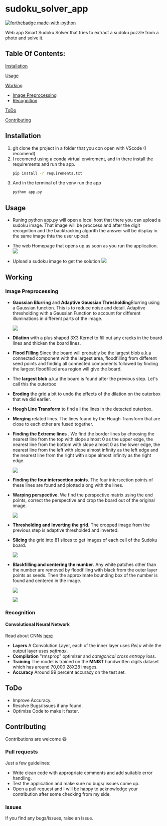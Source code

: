 



# sudoku_solver_app
[![forthebadge made-with-python](http://ForTheBadge.com/images/badges/made-with-python.svg)](https://www.python.org/) 

Web app Smart Sudoku Solver that tries to extract a sudoku puzzle from a photo and solve it.

## Table Of Contents:

[Installation](https://github.com/rodriguez-fede/sudoku_solver_app/blob/main/README.md#installation)

[Usage](https://github.com/rodriguez-fede/sudoku_solver_app/blob/main/README.md#usage)

[Working](https://github.com/rodriguez-fede/sudoku_solver_app/blob/main/README.md#working)

  * [Image Preprocessing](https://github.com/rodriguez-fede/sudoku_solver_app/blob/main/README.md#image-preprocessing)
  * [Recognition](https://github.com/rodriguez-fede/sudoku_solver_app/blob/main/README.md#recognition)

[ToDo](https://github.com/rodriguez-fede/sudoku_solver_app/blob/main//README.md#todo)

[Contributing](https://github.com/rodriguez-fede/sudoku_solver_app/blob/main/README.md#contributing)

## Installation

1. git clone the project in a folder that you con open with VScode (I recomend)
2.  I recomend using a conda virtual enviroment, and in there install the requirements and run the app.
    ```bash
    pip install -r requirements.txt
    ```
3. And in the terminal of the venv run the app
    ```bash
    python app.py
    ```
   
## Usage
* Runing python app.py will open a local host that there you can upload a sudoku image. That image will be proccess and after the digit recognition and the backtracking algorith the answer will be display in the same image thta the user upload.

* The web Homepage that opens up as soon as you run the application.
    ![](https://github.com/rodriguez-fede/sudoku_solver_app/blob/main/images/1.png)  

* Upload a sudoku image to get the solution
    ![](https://github.com/rodriguez-fede/sudoku_solver_app/blob/main/images/2.png)    

## Working

### Image Preprocessing

* **Gaussian Blurring**  and **Adaptive Gaussian Thresholding**Blurring using a Gaussian function. This is to reduce noise and detail. Adaptive thresholding with a Gaussian Function to account for different illuminations in different parts of the image.

    ![](https://github.com/rodriguez-fede/sudoku_solver_app/blob/main/images/3.png) 


* **Dilation** with a plus shaped 3X3 Kernel to fill out any cracks in the board lines and thicken the board lines.

* **Flood Filling** Since the board will probably be the largest blob a.k.a connected component with the largest area, floodfilling from different seed points and finding all connected components followed by finding the largest floodfilled area region will give the board. 


* The **largest blob** a.k.a the board is found after the previous step. Let's call this the outerbox


* **Eroding** the grid a bit to undo the effects of the dilation on the outerbox that we did earlier.


* **Hough Line Transform** to find all the lines in the detected outerbox.

    

* **Merging** related lines. The lines found by the Hough Transform that are close to each other are fused together.

* **Finding the Extreme lines** . We find the border lines by choosing the nearest line from the top with slope almost 0 as the upper edge, the nearest line from the bottom with slope almost 0 as the lower edge, the nearest line from the left with slope almost infinity as the left edge and the nearest line from the right with slope almost infinity as the right edge.

    ![](https://github.com/rodriguez-fede/sudoku_solver_app/blob/main/images/5.png) 

* **Finding the four intersection points**. The four intersection points of these lines are found and plotted along with the lines.



* **Warping perspective**. We find the perspective matrix using the end points, correct the perspective and crop the board out of the original image.

    ![](https://github.com/rodriguez-fede/sudoku_solver_app/blob/main/images/4.png) 

* **Thresholding and Inverting the grid**. The cropped image from the previous step is adaptive thresholded and inverted.


* **Slicing** the grid into 81 slices to get images of each cell of the Sudoku board.

    ![](https://github.com/rodriguez-fede/sudoku_solver_app/blob/main/images/6.png) 

* **Blackfilling and centering the number**. Any white patches other than the number are removed by floodfilling with black from the outer layer points as seeds. Then the approximate bounding box of the number is found and centered in the image.

    ![](https://github.com/rodriguez-fede/sudoku_solver_app/blob/main/images/7.png) 

    ![](https://github.com/rodriguez-fede/sudoku_solver_app/blob/main/images/8.png) 

### Recognition

#### Convolutional Neural Network

Read about CNNs [here](https://towardsdatascience.com/a-comprehensive-guide-to-convolutional-neural-networks-the-eli5-way-3bd2b1164a53)
* **Layers** A Convolution Layer, each of the inner layer uses *ReLu* while the output layer uses *softmax*.
* **Compilation** "rmsprop" optimizer and *categorical cross entropy* loss.
* **Training** The model is trained on the **MNIST** handwritten digits dataset which has around 70,000 28X28 images.
* **Accuracy** Around 99 percent accuracy on the test set.

    
## ToDo

* Improve Accuracy.
* Resolve Bugs/Issues if any found.
* Optimize Code to make it faster.

## Contributing

Contributions are welcome :smile:

### Pull requests

Just a few guidelines:
* Write clean code with appropriate comments and add suitable error handling.
* Test the application and make sure no bugs/ issues come up.
* Open a pull request and I will be happy to acknowledge your contribution after some checking from my side.

### Issues

If you find any bugs/issues, raise an issue.


